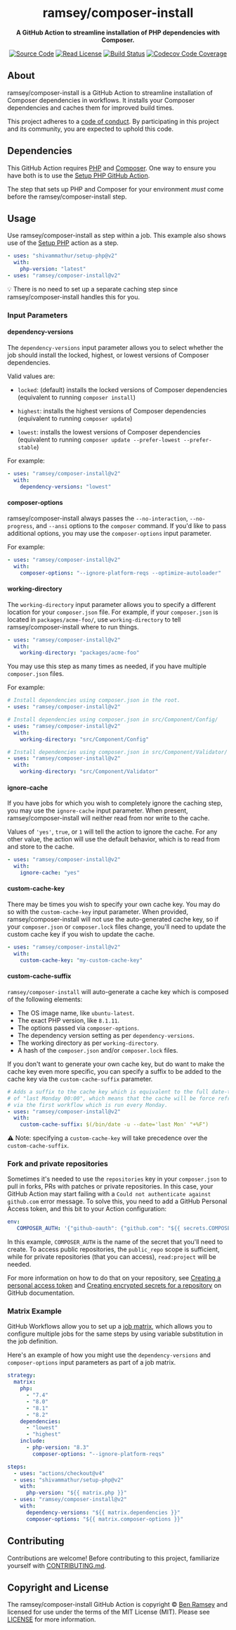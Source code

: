 <h1 align="center">ramsey/composer-install</h1>

<p align="center">
    <strong>A GitHub Action to streamline installation of PHP dependencies with Composer.</strong>
</p>

<p align="center">
    <a href="https://github.com/ramsey/composer-install"><img src="http://img.shields.io/badge/source-ramsey/composer--install-blue.svg?style=flat-square" alt="Source Code"></a>
    <a href="https://github.com/ramsey/composer-install/blob/main/LICENSE"><img src="https://img.shields.io/badge/license-MIT-darkcyan.svg?style=flat-square" alt="Read License"></a>
    <a href="https://github.com/ramsey/composer-install/actions/workflows/continuous-integration.yml"><img src="https://img.shields.io/github/actions/workflow/status/ramsey/composer-install/continuous-integration.yml?branch=v2&logo=github&style=flat-square" alt="Build Status"></a>
    <a href="https://codecov.io/gh/ramsey/composer-install"><img src="https://img.shields.io/codecov/c/gh/ramsey/composer-install?label=codecov&logo=codecov&style=flat-square" alt="Codecov Code Coverage"></a>
</p>

## About

ramsey/composer-install is a GitHub Action to streamline installation of
Composer dependencies in workflows. It installs your Composer dependencies and
caches them for improved build times.

This project adheres to a [code of conduct](CODE_OF_CONDUCT.md).
By participating in this project and its community, you are expected to
uphold this code.

## Dependencies

This GitHub Action requires [PHP](https://www.php.net) and
[Composer](https://getcomposer.org). One way to ensure you have both is to use
the [Setup PHP GitHub Action](https://github.com/shivammathur/setup-php).

The step that sets up PHP and Composer for your environment *must* come before
the ramsey/composer-install step.

## Usage

Use ramsey/composer-install as step within a job. This example also shows use of
the [Setup PHP](https://github.com/shivammathur/setup-php) action as a step.

```yaml
- uses: "shivammathur/setup-php@v2"
  with:
    php-version: "latest"
- uses: "ramsey/composer-install@v2"
```

:bulb: There is no need to set up a separate caching step since ramsey/composer-install
handles this for you.

### Input Parameters

#### dependency-versions

The `dependency-versions` input parameter allows you to select whether the job
should install the locked, highest, or lowest versions of Composer dependencies.

Valid values are:

* `locked`: (default) installs the locked versions of Composer dependencies
  (equivalent to running `composer install`)

* `highest`: installs the highest versions of Composer dependencies
  (equivalent to running `composer update`)

* `lowest`: installs the lowest versions of Composer dependencies (equivalent
  to running `composer update --prefer-lowest --prefer-stable`)

For example:

```yaml
- uses: "ramsey/composer-install@v2"
  with:
    dependency-versions: "lowest"
```

#### composer-options

ramsey/composer-install always passes the `--no-interaction`, `--no-progress`,
and `--ansi` options to the `composer` command. If you'd like to pass additional
options, you may use the `composer-options` input parameter.

For example:

```yaml
- uses: "ramsey/composer-install@v2"
  with:
    composer-options: "--ignore-platform-reqs --optimize-autoloader"
```

#### working-directory

The `working-directory` input parameter allows you to specify a different
location for your `composer.json` file. For example, if your `composer.json` is
located in `packages/acme-foo/`, use `working-directory` to tell
ramsey/composer-install where to run things.

```yaml
- uses: "ramsey/composer-install@v2"
  with:
    working-directory: "packages/acme-foo"
```

You may use this step as many times as needed, if you have multiple
`composer.json` files.

For example:

```yaml
# Install dependencies using composer.json in the root.
- uses: "ramsey/composer-install@v2"

# Install dependencies using composer.json in src/Component/Config/
- uses: "ramsey/composer-install@v2"
  with:
    working-directory: "src/Component/Config"

# Install dependencies using composer.json in src/Component/Validator/
- uses: "ramsey/composer-install@v2"
  with:
    working-directory: "src/Component/Validator"
```

#### ignore-cache

If you have jobs for which you wish to completely ignore the caching step, you
may use the `ignore-cache` input parameter. When present, ramsey/composer-install
will neither read from nor write to the cache.

Values of `'yes'`, `true`, or `1` will tell the action to ignore the cache. For
any other value, the action will use the default behavior, which is to read from
and store to the cache.

```yaml
- uses: "ramsey/composer-install@v2"
  with:
    ignore-cache: "yes"
```

#### custom-cache-key

There may be times you wish to specify your own cache key. You may do so with
the `custom-cache-key` input parameter. When provided, ramsey/composer-install
will not use the auto-generated cache key, so if your `composer.json` or
`composer.lock` files change, you'll need to update the custom cache key if you
wish to update the cache.

```yaml
- uses: "ramsey/composer-install@v2"
  with:
    custom-cache-key: "my-custom-cache-key"
```

#### custom-cache-suffix

`ramsey/composer-install` will auto-generate a cache key which is composed of
the following elements:
* The OS image name, like `ubuntu-latest`.
* The exact PHP version, like `8.1.11`.
* The options passed via `composer-options`.
* The dependency version setting as per `dependency-versions`.
* The working directory as per `working-directory`.
* A hash of the `composer.json` and/or `composer.lock` files.

If you don't want to generate your own cache key, but do want to make the cache key
even more specific, you can specify a suffix to be added to the cache key via the
`custom-cache-suffix` parameter.

```yaml
# Adds a suffix to the cache key which is equivalent to the full date-time
# of "last Monday 00:00", which means that the cache will be force refreshed
# via the first workflow which is run every Monday.
- uses: "ramsey/composer-install@v2"
  with:
    custom-cache-suffix: $(/bin/date -u --date='last Mon' "+%F")
```

:warning: Note: specifying a `custom-cache-key` will take precedence over the `custom-cache-suffix`.

### Fork and private repositories

Sometimes it's needed to use the `repositories` key in your `composer.json` to pull in forks, PRs with patches or private repositories. In this case, your GitHub Action may start failing with a `Could not authenticate against github.com` error message. To solve this, you need to add a GitHub Personal Access token, and this bit to your Action configuration:
```yaml
env:
   COMPOSER_AUTH: '{"github-oauth": {"github.com": "${{ secrets.COMPOSER_AUTH }}"}}'
```
In this example, `COMPOSER_AUTH` is the name of the secret that you'll need to create. To access public repositories, the `public_repo` scope is sufficient, while for private repositories (that you can access), `read:project` will be needed.

For more information on how to do that on your repository, see [Creating a personal access token](https://docs.github.com/en/authentication/keeping-your-account-and-data-secure/creating-a-personal-access-token) and [Creating encrypted secrets for a repository](https://docs.github.com/en/actions/security-guides/encrypted-secrets#creating-encrypted-secrets-for-a-repository) on GitHub documentation.

### Matrix Example

GitHub Workflows allow you to set up a [job matrix](https://docs.github.com/en/actions/reference/workflow-syntax-for-github-actions#jobsjob_idstrategymatrix),
which allows you to configure multiple jobs for the same steps by using variable
substitution in the job definition.

Here's an example of how you might use the `dependency-versions` and
`composer-options` input parameters as part of a job matrix.

```yaml
strategy:
  matrix:
    php:
      - "7.4"
      - "8.0"
      - "8.1"
      - "8.2"
    dependencies:
      - "lowest"
      - "highest"
    include:
      - php-version: "8.3"
        composer-options: "--ignore-platform-reqs"

steps:
  - uses: "actions/checkout@v4"
  - uses: "shivammathur/setup-php@v2"
    with:
      php-version: "${{ matrix.php }}"
  - uses: "ramsey/composer-install@v2"
    with:
      dependency-versions: "${{ matrix.dependencies }}"
      composer-options: "${{ matrix.composer-options }}"
```

## Contributing

Contributions are welcome! Before contributing to this project, familiarize
yourself with [CONTRIBUTING.md](CONTRIBUTING.md).

## Copyright and License

The ramsey/composer-install GitHub Action is copyright © [Ben Ramsey](https://benramsey.com)
and licensed for use under the terms of the MIT License (MIT). Please see
[LICENSE](LICENSE) for more information.
